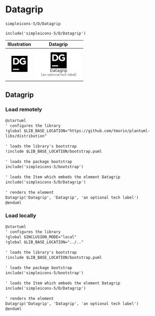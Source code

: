 # Datagrip


```text
simpleicons-5/D/Datagrip
```

```text
include('simpleicons-5/D/Datagrip')
```



| Illustration | Datagrip |
| :---: | :---: |
| ![illustration for Illustration](../../simpleicons-5/D/Datagrip.png) | ![illustration for Datagrip](../../simpleicons-5/D/Datagrip.Local.png) |




## Datagrip

### Load remotely
```plantuml
@startuml
' configures the library
!global $LIB_BASE_LOCATION="https://github.com/tmorin/plantuml-libs/distribution"

' loads the library's bootstrap
!include $LIB_BASE_LOCATION/bootstrap.puml

' loads the package bootstrap
include('simpleicons-5/bootstrap')

' loads the Item which embeds the element Datagrip
include('simpleicons-5/D/Datagrip')

' renders the element
Datagrip('Datagrip', 'Datagrip', 'an optional tech label')
@enduml
```

### Load locally
```plantuml
@startuml
' configures the library
!global $INCLUSION_MODE="local"
!global $LIB_BASE_LOCATION="../.."

' loads the library's bootstrap
!include $LIB_BASE_LOCATION/bootstrap.puml

' loads the package bootstrap
include('simpleicons-5/bootstrap')

' loads the Item which embeds the element Datagrip
include('simpleicons-5/D/Datagrip')

' renders the element
Datagrip('Datagrip', 'Datagrip', 'an optional tech label')
@enduml
```

